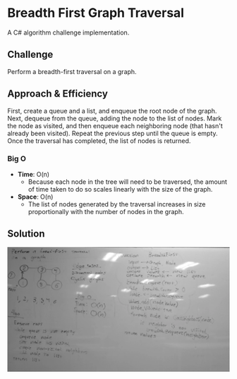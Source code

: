 # Breadth First Graph Traversal
A C# algorithm challenge implementation.

## Challenge
Perform a breadth-first traversal on a graph.

## Approach & Efficiency
First, create a queue and a list, and enqueue the root node of the graph.
Next, dequeue from the queue, adding the node to the list of nodes. 
Mark the node as visited, and then enqueue each neighboring node (that hasn't already been visited).
Repeat the previous step until the queue is empty. Once the traversal has completed, the list of nodes is returned.

### Big O
- **Time**: O(n)
  - Because each node in the tree will need to be traversed, the amount of time taken to do so scales linearly with the size of the graph.
- **Space**: O(n)
  - The list of nodes generated by the traversal increases in size proportionally with the number of nodes in the graph.

## Solution
![Whiteboard](../../assets/graphbreadthfirst.webp)